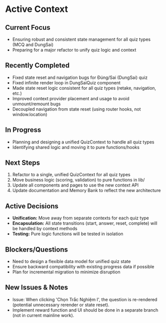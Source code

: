 # Active Context

## Current Focus
- Ensuring robust and consistent state management for all quiz types (MCQ and DungSai)
- Preparing for a major refactor to unify quiz logic and context

## Recently Completed
- Fixed state reset and navigation bugs for Đúng/Sai (DungSai) quiz
- Fixed infinite render loop in DungSaiQuiz component
- Made state reset logic consistent for all quiz types (retake, navigation, etc.)
- Improved context provider placement and usage to avoid unmount/remount bugs
- Decoupled navigation from state reset (using router hooks, not window.location)

## In Progress
- Planning and designing a unified QuizContext to handle all quiz types
- Identifying shared logic and moving it to pure functions/hooks

## Next Steps
1. Refactor to a single, unified QuizContext for all quiz types
2. Move business logic (scoring, validation) to pure functions in lib/
3. Update all components and pages to use the new context API
4. Update documentation and Memory Bank to reflect the new architecture

## Active Decisions
- **Unification:** Move away from separate contexts for each quiz type
- **Encapsulation:** All state transitions (start, answer, reset, complete) will be handled by context methods
- **Testing:** Pure logic functions will be tested in isolation

## Blockers/Questions
- Need to design a flexible data model for unified quiz state
- Ensure backward compatibility with existing progress data if possible
- Plan for incremental migration to minimize disruption

## New Issues & Notes
- Issue: When clicking 'Chọn Trắc Nghiệm I', the question is re-rendered (potential unnecessary rerender or state reset).
- Implement reward function and UI should be done in a separate branch (not in current mainline work). 